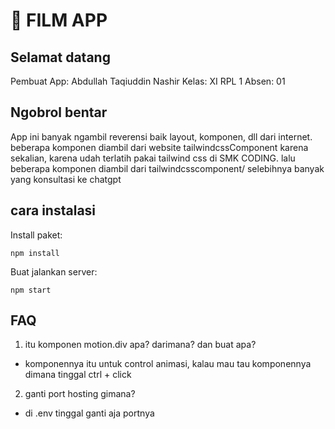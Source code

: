 # 🎥 FILM APP


## Selamat datang

  Pembuat App: Abdullah Taqiuddin Nashir
  Kelas: XI RPL 1
  Absen: 01

## Ngobrol bentar

App ini banyak ngambil reverensi baik layout, komponen, dll dari internet.
beberapa komponen diambil dari website tailwindcssComponent karena sekalian,
karena udah terlatih pakai tailwind css di SMK CODING. lalu beberapa komponen
diambil dari tailwindcsscomponent/ selebihnya banyak yang konsultasi ke chatgpt


## cara instalasi

Install paket:
```
npm install
```

Buat jalankan server:

```
npm start
```
## FAQ

1. itu komponen motion.div apa? darimana? dan buat apa?
- komponennya itu untuk control animasi, kalau mau tau komponennya dimana tinggal ctrl + click
2. ganti port hosting gimana?
- di .env tinggal ganti aja portnya
